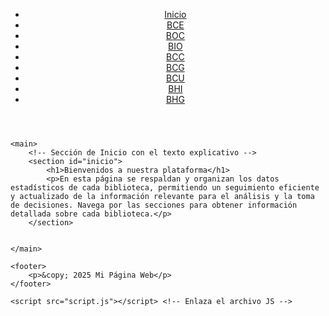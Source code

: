 <!DOCTYPE html>
<html lang="es">
<head>
    <meta charset="UTF-8">
    <meta name="viewport" content="width=device-width, initial-scale=1.0">
    <title>Mi Página de Secciones</title>
    <link rel="stylesheet" href="style.css"> <!-- Conecta el archivo de estilos -->
</head>
<body>
    <header>
        <nav>
            <ul>
                <li><a href="#inicio">Inicio</a></li>
                <li><a href="#bce">BCE</a></li>
                <li><a href="#boc">BOC</a></li>
                <li><a href="#bio">BIO</a></li>
                <li><a href="#bcc">BCC</a></li>
                <li><a href="#bcg">BCG</a></li>
                <li><a href="#bcu">BCU</a></li>
                <li><a href="#bhi">BHI</a></li>
                <li><a href="#bhg">BHG</a></li>
            </ul>
        </nav>
    </header>

    <main>
        <!-- Sección de Inicio con el texto explicativo -->
        <section id="inicio">
            <h1>Bienvenidos a nuestra plataforma</h1>
            <p>En esta página se respaldan y organizan los datos estadísticos de cada biblioteca, permitiendo un seguimiento eficiente y actualizado de la información relevante para el análisis y la toma de decisiones. Navega por las secciones para obtener información detallada sobre cada biblioteca.</p>
        </section>

     
    </main>

    <footer>
        <p>&copy; 2025 Mi Página Web</p>
    </footer>

    <script src="script.js"></script> <!-- Enlaza el archivo JS -->
</body>
</html>
